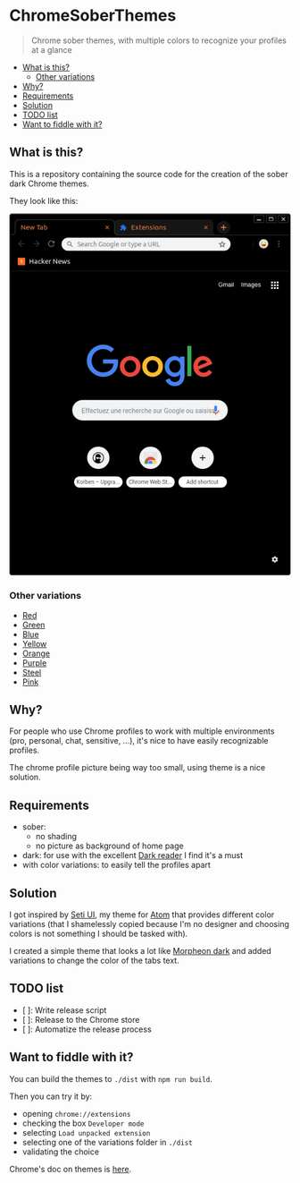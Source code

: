 # ChromeSoberThemes

> Chrome sober themes, with multiple colors to recognize your profiles at a glance

<!-- TOC START min:2 max:4 link:true update:true -->
- [What is this?](#what-is-this)
  - [Other variations](#other-variations)
- [Why?](#why)
- [Requirements](#requirements)
- [Solution](#solution)
- [TODO list](#todo-list)
- [Want to fiddle with it?](#want-to-fiddle-with-it)

<!-- TOC END -->

## What is this?

This is a repository containing the source code for the creation of the sober dark Chrome themes.

They look like this:

![Orange variation](./docs/images/sober-dark-orange-overview.png)

### Other variations

* [Red](./docs/images/sober-dark-red-overview.png)
* [Green](./docs/images/sober-dark-green-overview.png)
* [Blue](./docs/images/sober-dark-blue-overview.png)
* [Yellow](./docs/images/sober-dark-yellow-overview.png)
* [Orange](./docs/images/sober-dark-orange-overview.png)
* [Purple](./docs/images/sober-dark-purple-overview.png)
* [Steel](./docs/images/sober-dark-steel-overview.png)
* [Pink](./docs/images/sober-dark-pink-overview.png)

## Why?

For people who use Chrome profiles to work with multiple environments (pro, personal, chat, sensitive, ...), it's nice to have easily recognizable profiles.

The chrome profile picture being way too small, using theme is a nice solution.

## Requirements

* sober:
  * no shading
  * no picture as background of home page
* dark: for use with the excellent [Dark reader](https://darkreader.org/) I find it's a must
* with color variations: to easily tell the profiles apart

## Solution

I got inspired by [Seti UI](https://github.com/jesseweed/seti-ui), my theme for [Atom](https://atom.io) that provides different color variations (that I shamelessly copied because I'm no designer and choosing colors is not something I should be tasked with).

I created a simple theme that looks a lot like [Morpheon dark](https://chrome.google.com/webstore/detail/morpheon-dark/mafbdhjdkjnoafhfelkjpchpaepjknad?hl=en) and added variations to change the color of the tabs text.

## TODO list

* [ ]: Write release script
* [ ]: Release to the Chrome store
* [ ]: Automatize the release process

## Want to fiddle with it?

You can build the themes to `./dist` with `npm run build`.

Then you can try it by:

* opening `chrome://extensions`
* checking the box `Developer mode`
* selecting `Load unpacked extension`
* selecting one of the variations folder in `./dist`
* validating the choice

Chrome's doc on themes is [here](https://developer.chrome.com/extensions/themes).
